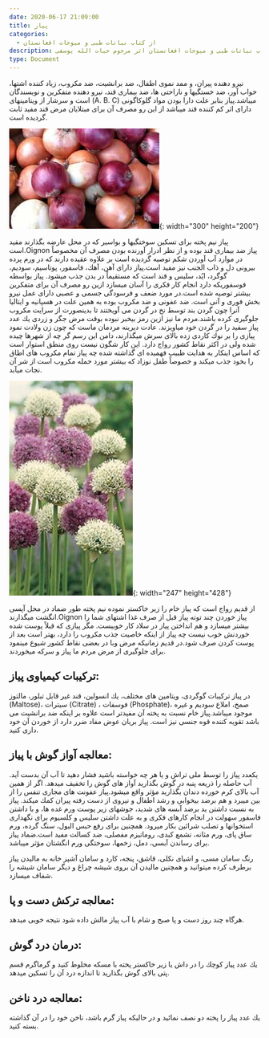 ```yaml
---
date: 2020-06-17 21:09:00
title: پياز
categories:
  - از کتاب نباتات طبی و میوجات افغانستان
description: معرفی پياز از کتاب نباتات طبی و میوجات افغانستان اثر مرحوم حیات الله یوسفی
type: Document
---
```


نيرو دهنده پيران، و ممد نموی اطفال، ضد برانشيت، ضد مكروب، زياد كننده اشتها، خواب آور، ضد خستگيها و ناراحتی ها، ضد بيماری قند، نيرو دهنده متفكرين و نويسندگان است و سرشار از ويتامينهای (A. B. C) ميباشد.پياز بنابر علت دارا بودن مواد گلوكاگونی دارای اثر كم كننده قند ميباشد از اين رو مصرف آن برای مبتلايان مرض قند مفيد ثابت گرديده است.

![](/uploads/piaz.jpg){: width="300" height="200"}

پياز نيم پخته برای تسكين سوختگيها و بواسير كه در محل عارضه بگذارند مفيد است.Oignon پیاز ضد بيماری قند بوده و از نظر ادرار آورنده بودن مصرف آن مخصوصاً در موارد آب آوردن شكم توصيه گرديده است بر علاوه عقيده دارند كه در ورم پرده بيرونی دل و ذاب الجنب نيز مفيد است.پياز دارای آهن، آهك، فاسفور، پوتاسيم، سوديم، گوگرد، ایُد، سليس و قند است كه مستقيماً در بدن جذب ميشود. پياز بواسطه فوسفوريكه دارد انجام كار فكری را آسان ميسازد ازين رو مصرف آن برای متفكرين بيشتر توصيه شده است.در مورد ضعف و فرسودگی جسمی و عصبی دارای عمل نيرو بخش فوری و آنی است. ضد عفونی و ضد مكروب بوده به همين علت در هسپانيه و ايتاليا آنرا چون گردن بند توسط نخ در گردن می آويختند تا بدينصورت از سرايت مكروب جلوگيری كرده باشند.مردم ما نيز ازين رمز بيخبر نبوده بوقت مرض جگر و زردی يك عدد پياز سفيد را در گردن خود مياويزند. عادت ديرينه مردمان ماست كه چون زن ولادت نمود پيازی را بر نوك كاردی زده بالای سرش ميگذارند، دامن اين رسم گر چه از شهرها چيده شده ولی در اكثر نقاط كشور رواج دارد. اين كار شگون نيست روی منطق استوار است كه اساس اينكار به هدايت طبيب فهميده ای گذاشته شده چه پياز تمام مكروب های اطاق را بخود جذب ميكند و خصوصاً طفل نوزاد كه بيشتر مورد حمله مكروب است از شر آن نجات میآبد.

![](/uploads/پیاز.jpg){: width="247" height="428"}

از قديم رواج است كه پياز خام را زير خاكستر نموده نيم پخته طور ضماد در محل آپسی انگشت ميگذارند.Oignon پیاز خوردن چند توته پياز قبل از صرف غذا اشتهای شما را بيشتر ميسازد و هم انداختن پياز در سلاد كار خوبيست. مگر پيازی كه قبلاً پوست شده خوردنش خوب نيست چه پياز از اينكه خاصيت جذب مكروب را دارد، بهتر است بعد از پوست كردن صرف شود.در قديم زمانيكه مرض وبا در بعضی نقاط كشور شيوع مينمود برای جلوگيری از مرض مردم ما پياز و سركه ميخوردند.

## تركيبات كيمياوی پياز:

در پياز تركيبات گوگردی، ويتامين های مختلف، يك انسولين، قند غير قابل تبلور، مالتوز (Maltose)، سیترات (Citrate) ، فوسفات (Phosphate)، صمخ، املاع سوديم و غيره موجود ميباشد.پياز خام نسبت به پخته آن مفيدتر است علاوه بر اينكه ضد برانشيت می باشد تقويه كننده قوه جنسی نيز است. پياز بريان عوض مفاد ضرر دارد از خوردن آن خود داری كنيد.

## معالجه آواز گوش با پياز:

يكعدد پياز را توسط ملی تراش و يا هر چه خواسته باشيد فشار دهيد تا آب آن بدست آيد. آب حاصله را ذريعه پنبه در گوش بگذاريد آواز های گوش را تخفيف ميدهد. اگر از همين آب بالای كرم خورده دندان بگذاريد مؤثر واقع ميشود.پياز عفونت های مجاری تنفس را از بين ميبرد و هم برضد بيخوابی و رشد اطفال و نيروی از دست رفته پيران كمك ميكند. پياز به نسبت داشتن ید برضد آبسه های شديد، جوشهای زير پوست ورم غده ها، و با داشتن فاسفور سهولت در انجام كارهای فكری و به علت داشتن سليس و كلسيوم برای نگهداری استخوانها و تصلب شرائین بكار ميرود. همچنين برای رفع حبس البول، سنگ گرده، ورم ساق پای، ورم مثانه، تشمع كبدی، روماتيزم مفصلی، ضد كسالت مفيد است.ضماد پياز برای رساندن آبسی، دمل، زخمها، سوختگی ورم انگشتان مؤثر ميباشد.

رنگ سامان مسی، و اشيای نكلی، قاشق، پنجه، كارد و سامان آشپز خانه به ماليدن پياز برطرف كرده ميتوانيد و همچنين ماليدن آن بروی شيشه چراغ و ديگر سامان شيشه را شفاف ميسازد.

## معالجه تركش دست و پا:

هرگاه چند روز دست و پا صبح و شام با آب پياز مالش داده شود نتيجه خوبی ميدهد.

## درمان درد گوش:

يك عدد پياز كوچك را در داش يا زير خاكستر پخته با مسكه مخلوط كنيد و گرماگرم قسم پتی بالای گوش بگذاريد تا اندازه درد آن را تسكين ميدهد.

## معالجه درد ناخن:

يك عدد پياز را پخته دو نصف نمائید و در حاليكه پياز گرم باشد، ناخن خود را در آن گذاشته بسته كنيد.